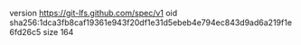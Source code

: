 version https://git-lfs.github.com/spec/v1
oid sha256:1dca3fb8caf19361e943f20df1e31d5ebeb4e794ec843d9ad6a219f1e6fd26c5
size 164
